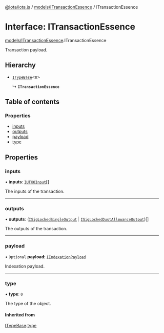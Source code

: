 [@iota/iota.js](../README.md) / [models/ITransactionEssence](../modules/models_ITransactionEssence.md) / ITransactionEssence

# Interface: ITransactionEssence

[models/ITransactionEssence](../modules/models_ITransactionEssence.md).ITransactionEssence

Transaction payload.

## Hierarchy

- [`ITypeBase`](models_ITypeBase.ITypeBase.md)<``0``\>

  ↳ **`ITransactionEssence`**

## Table of contents

### Properties

- [inputs](models_ITransactionEssence.ITransactionEssence.md#inputs)
- [outputs](models_ITransactionEssence.ITransactionEssence.md#outputs)
- [payload](models_ITransactionEssence.ITransactionEssence.md#payload)
- [type](models_ITransactionEssence.ITransactionEssence.md#type)

## Properties

### inputs

• **inputs**: [`IUTXOInput`](models_IUTXOInput.IUTXOInput.md)[]

The inputs of the transaction.

___

### outputs

• **outputs**: ([`ISigLockedSingleOutput`](models_ISigLockedSingleOutput.ISigLockedSingleOutput.md) \| [`ISigLockedDustAllowanceOutput`](models_ISigLockedDustAllowanceOutput.ISigLockedDustAllowanceOutput.md))[]

The outputs of the transaction.

___

### payload

• `Optional` **payload**: [`IIndexationPayload`](models_IIndexationPayload.IIndexationPayload.md)

Indexation payload.

___

### type

• **type**: ``0``

The type of the object.

#### Inherited from

[ITypeBase](models_ITypeBase.ITypeBase.md).[type](models_ITypeBase.ITypeBase.md#type)
